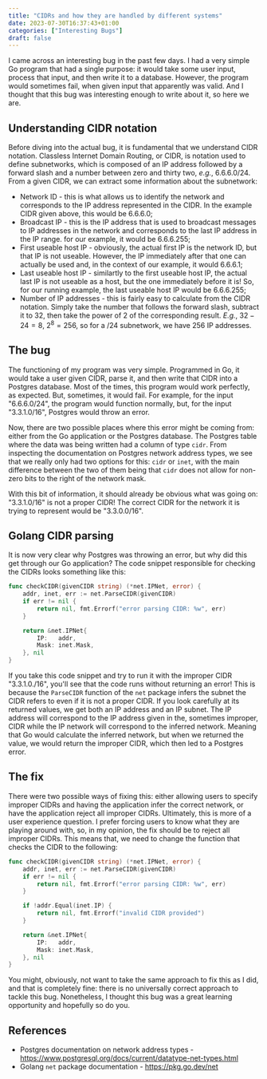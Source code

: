 ```yaml
---
title: "CIDRs and how they are handled by different systems"
date: 2023-07-30T16:37:43+01:00
categories: ["Interesting Bugs"]
draft: false
---
```


I came across an interesting bug in the past few days. I had a very simple Go program that had a single purpose: it would take some user input, process that input, and then write it to a database. However, the program would sometimes fail, when given input that apparently was valid. And I thought that this bug was interesting enough to write about it, so here we are.

## Understanding CIDR notation

Before diving into the actual bug, it is fundamental that we understand CIDR notation. Classless Internet Domain Routing, or CIDR, is notation used to define subnetworks, which is composed of an IP address followed by a forward slash and a number between zero and thirty two, *e.g.*, 6.6.6.0/24. From a given CIDR, we can extract some information about the subnetwork:
* Network ID - this is what allows us to identify the network and corresponds to the IP address represented in the CIDR. In the example CIDR given above, this would be 6.6.6.0;
* Broadcast IP - this is the IP address that is used to broadcast messages to IP addresses in the network and corresponds to the last IP address in the IP range. for our example, it would be 6.6.6.255;
* First useable host IP - obviously, the actual first IP is the network ID, but that IP is not useable. However, the IP immediately after that one can actually be used and, in the context of our example, it would 6.6.6.1; 
* Last useable host IP - similartly to the first useable host IP, the actual last IP is not useable as a host, but the one immediately before it is! So, for our running example, the last useable host IP would be 6.6.6.255;
* Number of IP addresses - this is fairly easy to calculate from the CIDR notation. Simply take the number that follows the forward slash, subtract it to 32, then take the power of 2 of the corresponding result. *E.g.*, $32 - 24 = 8$, $2^8 = 256$, so for a /24 subnetwork, we have 256 IP addresses. 

## The bug

The functioning of my program was very simple. Programmed in Go, it would take a user given CIDR, parse it, and then write that CIDR into a Postgres database. Most of the times, this program would work perfectly, as expected. But, sometimes, it would fail. For example, for the input "6.6.6.0/24", the program would function normally, but, for the input "3.3.1.0/16", Postgres would throw an error.

Now, there are two possible places where this error might be coming from: either from the Go application or the Postgres database. The Postgres table where the data was being written had a column of type `cidr`. From inspecting the documentation on Postgres network address types, we see that we really only had two options for this: `cidr` or `inet`, with the main difference between the two of them being that `cidr` does not allow for non-zero bits to the right of the network mask. 

With this bit of information, it should already be obvious what was going on: "3.3.1.0/16" is not a proper CIDR! The correct CIDR for the network it is trying to represent would be "3.3.0.0/16". 

## Golang CIDR parsing

It is now very clear why Postgres was throwing an error, but why did this get through our Go application? The code snippet responsible for checking the CIDRs looks something like this:

```go
func checkCIDR(givenCIDR string) (*net.IPNet, error) {
	addr, inet, err := net.ParseCIDR(givenCIDR)
	if err != nil {
		return nil, fmt.Errorf("error parsing CIDR: %w", err)
	}

	return &net.IPNet{
		IP:   addr,
		Mask: inet.Mask,
	}, nil
}
```

If you take this code snippet and try to run it with the improper CIDR "3.3.1.0./16", you'll see that the code runs without returning an error! This is because the `ParseCIDR` function of the `net` package infers the subnet the CIDR refers to even if it is not a proper CIDR. If you look carefully at its returned values, we get both an IP address and an IP subnet. The IP address will correspond to the IP address given in the, sometimes improper, CIDR while the IP network will correspond to the inferred network. Meaning that Go would calculate the inferred network, but when we returned the value, we would return the improper CIDR, which then led to a Postgres error.

## The fix

There were two possible ways of fixing this: either allowing users to specify improper CIDRs and having the application infer the correct network, or have the application reject all improper CIDRs. Ultimately, this is more of a user experience question. I prefer forcing users to know what they are playing around with, so, in my opinion, the fix should be to reject all improper CIDRs. This means that, we need to change the function that checks the CIDR to the following:

```go
func checkCIDR(givenCIDR string) (*net.IPNet, error) {
	addr, inet, err := net.ParseCIDR(givenCIDR)
	if err != nil {
		return nil, fmt.Errorf("error parsing CIDR: %w", err)
	}

	if !addr.Equal(inet.IP) {
		return nil, fmt.Errorf("invalid CIDR provided")
	}

	return &net.IPNet{
		IP:   addr,
		Mask: inet.Mask,
	}, nil
}
```

You might, obviously, not want to take the same approach to fix this as I did, and that is completely fine: there is no universally correct approach to tackle this bug. Nonetheless, I thought this bug was a great learning opportunity and hopefully so do you.

## References

* Postgres documentation on network address types - https://www.postgresql.org/docs/current/datatype-net-types.html
* Golang `net` package documentation - https://pkg.go.dev/net

